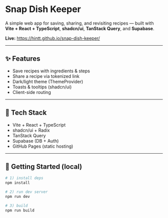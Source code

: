 # Snap Dish Keeper

A simple web app for saving, sharing, and revisiting recipes — built with **Vite + React + TypeScript**, **shadcn/ui**, **TanStack Query**, and **Supabase**.

**Live:** https://hintt.github.io/snap-dish-keeper/

---

## ✨ Features
- Save recipes with ingredients & steps
- Share a recipe via tokenized link
- Dark/light theme (ThemeProvider)
- Toasts & tooltips (shadcn/ui)
- Client-side routing

---

## 🧱 Tech Stack
- Vite + React + TypeScript
- shadcn/ui + Radix
- TanStack Query
- Supabase (DB + Auth)
- GitHub Pages (static hosting)

---

## 🚀 Getting Started (local)

```bash
# 1) install deps
npm install

# 2) run dev server
npm run dev

# 3) build
npm run build
